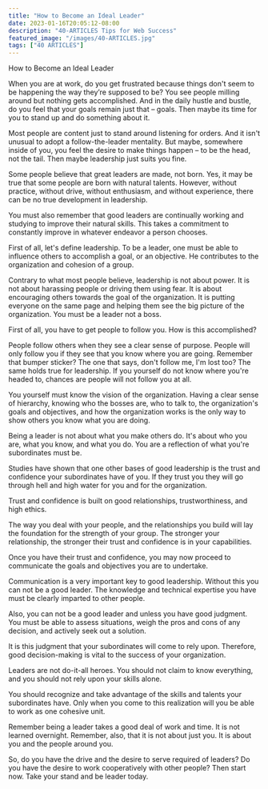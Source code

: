 ```yaml
---
title: "How to Become an Ideal Leader"
date: 2023-01-16T20:05:12-08:00
description: "40-ARTICLES Tips for Web Success"
featured_image: "/images/40-ARTICLES.jpg"
tags: ["40 ARTICLES"]
---
```


How to Become an Ideal Leader

When you are at work, do you get frustrated because things don't seem to be happening the way they’re supposed to be? You see people milling around but nothing gets accomplished. And in the daily hustle and bustle, do you feel that your goals remain just that – goals. Then maybe its time for you to stand up and do something about it.

Most people are content just to stand around listening for orders. And it isn't unusual to adopt a follow-the-leader mentality. But maybe, somewhere inside of you, you feel the desire to make things happen – to be the head, not the tail. Then maybe leadership just suits you fine.

Some people believe that great leaders are made, not born. Yes, it may be true that some people are born with natural talents. However, without practice, without drive, without enthusiasm, and without experience, there can be no true development in leadership.

You must also remember that good leaders are continually working and studying to improve their natural skills. This takes a commitment to constantly improve in whatever endeavor a person chooses.

First of all, let's define leadership. To be a leader, one must be able to influence others to accomplish a goal, or an objective. He contributes to the organization and cohesion of a group.

Contrary to what most people believe, leadership is not about power. It is not about harassing people or driving them using fear. It is about encouraging others towards the goal of the organization. It is putting everyone on the same page and helping them see the big picture of the organization. You must be a leader not a boss.

First of all, you have to get people to follow you. How is this accomplished?

People follow others when they see a clear sense of purpose. People will only follow you if they see that you know where you are going. Remember that bumper sticker? The one that says, don't follow me, I'm lost too? The same holds true for leadership. If you yourself do not know where you're headed to, chances are people will not follow you at all.

You yourself must know the vision of the organization. Having a clear sense of hierarchy, knowing who the bosses are, who to talk to, the organization's goals and objectives, and how the organization works is the only way to show others you know what you are doing.

Being a leader is not about what you make others do. It's about who you are, what you know, and what you do. You are a reflection of what you're subordinates must be.

Studies have shown that one other bases of good leadership is the trust and confidence your subordinates have of you. If they trust you they will go through hell and high water for you and for the organization.

Trust and confidence is built on good relationships, trustworthiness, and high ethics.

The way you deal with your people, and the relationships you build will lay the foundation for the strength of your group. The stronger your relationship, the stronger their trust and confidence is in your capabilities.

Once you have their trust and confidence, you may now proceed to communicate the goals and objectives you are to undertake.

Communication is a very important key to good leadership. Without this you can not be a good leader. The knowledge and technical expertise you have must be clearly imparted to other people. 

Also, you can not be a good leader and unless you have good judgment. You must be able to assess situations, weigh the pros and cons of any decision, and actively seek out a solution.

It is this judgment that your subordinates will come to rely upon. Therefore, good decision-making is vital to the success of your organization.

Leaders are not do-it-all heroes. You should not claim to know everything, and you should not rely upon your skills alone.

You should recognize and take advantage of the skills and talents your subordinates have. Only when you come to this realization will you be able to work as one cohesive unit.

Remember being a leader takes a good deal of work and time. It is not learned overnight. Remember, also, that it is not about just you. It is about you and the people around you.

So, do you have the drive and the desire to serve required of leaders? Do you have the desire to work cooperatively with other people? Then start now. Take your stand and be leader today.

